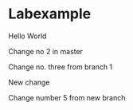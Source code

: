 # Labexample
Hello World

Change no 2 in master

Change no. three from branch 1

New change   

Change number 5 from new branch
